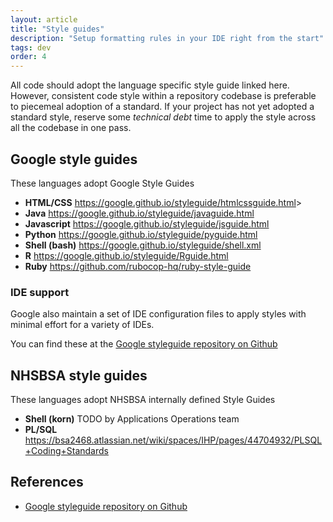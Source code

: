```yaml
---
layout: article
title: "Style guides"
description: "Setup formatting rules in your IDE right from the start"
tags: dev
order: 4
---
```

All code should adopt the language specific style guide linked here. However, consistent code style within a repository codebase is preferable to piecemeal adoption of a standard. If your project has not yet adopted a standard style, reserve some _technical debt_ time to apply the style across all the codebase in one pass.

## Google style guides

These languages adopt Google Style Guides

* __HTML/CSS__ <https://google.github.io/styleguide/htmlcssguide.html>>
* __Java__ <https://google.github.io/styleguide/javaguide.html>
* __Javascript__ <https://google.github.io/styleguide/jsguide.html>
* __Python__ <https://google.github.io/styleguide/pyguide.html>
* __Shell (bash)__ <https://google.github.io/styleguide/shell.xml>
* __R__ <https://google.github.io/styleguide/Rguide.html>
* __Ruby__ <https://github.com/rubocop-hq/ruby-style-guide>

### IDE support

Google also maintain a set of IDE configuration files to apply styles with minimal effort for a variety of IDEs.

You can find these at the [Google styleguide repository on Github][github_google_styleguide]

## NHSBSA style guides

These languages adopt NHSBSA internally defined Style Guides

* __Shell (korn)__ TODO by Applications Operations team
* __PL/SQL__ <https://bsa2468.atlassian.net/wiki/spaces/IHP/pages/44704932/PLSQL+Coding+Standards>

## References

* [Google styleguide repository on Github][github_google_styleguide]

[github_google_styleguide]: <https://github.com/google/styleguide>
